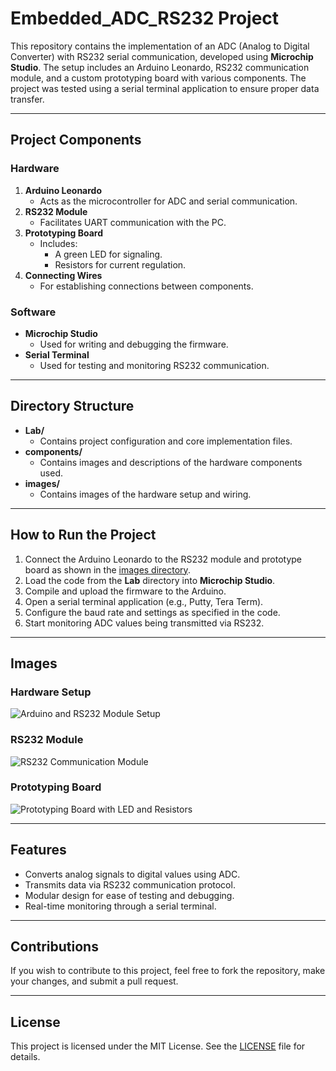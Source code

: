 # Embedded_ADC_RS232 Project

This repository contains the implementation of an ADC (Analog to Digital Converter) with RS232 serial communication, developed using **Microchip Studio**. The setup includes an Arduino Leonardo, RS232 communication module, and a custom prototyping board with various components. The project was tested using a serial terminal application to ensure proper data transfer.

---

## Project Components

### Hardware
1. **Arduino Leonardo**
   - Acts as the microcontroller for ADC and serial communication.
2. **RS232 Module**
   - Facilitates UART communication with the PC.
3. **Prototyping Board**
   - Includes:
     - A green LED for signaling.
     - Resistors for current regulation.
4. **Connecting Wires**
   - For establishing connections between components.

### Software
- **Microchip Studio**
  - Used for writing and debugging the firmware.
- **Serial Terminal**
  - Used for testing and monitoring RS232 communication.

---

## Directory Structure
- **Lab/**
  - Contains project configuration and core implementation files.
- **components/**
  - Contains images and descriptions of the hardware components used.
- **images/**
  - Contains images of the hardware setup and wiring.

---

## How to Run the Project
1. Connect the Arduino Leonardo to the RS232 module and prototype board as shown in the [images directory](./images).
2. Load the code from the **Lab** directory into **Microchip Studio**.
3. Compile and upload the firmware to the Arduino.
4. Open a serial terminal application (e.g., Putty, Tera Term).
5. Configure the baud rate and settings as specified in the code.
6. Start monitoring ADC values being transmitted via RS232.

---

## Images

### Hardware Setup
![Arduino and RS232 Module Setup](./images/IMG-20250114-WA0007.jpg)

### RS232 Module
![RS232 Communication Module](./images/IMG-20250114-WA0003.jpg)

### Prototyping Board
![Prototyping Board with LED and Resistors](./images/IMG-20250114-WA0004.jpg)

---

## Features
- Converts analog signals to digital values using ADC.
- Transmits data via RS232 communication protocol.
- Modular design for ease of testing and debugging.
- Real-time monitoring through a serial terminal.

---

## Contributions
If you wish to contribute to this project, feel free to fork the repository, make your changes, and submit a pull request.

---

## License
This project is licensed under the MIT License. See the [LICENSE](LICENSE) file for details.
